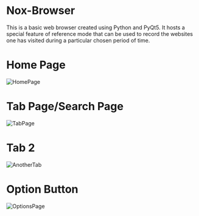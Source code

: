 # Nox-Browser
This is a basic web browser created using Python and PyQt5.
It hosts a special feature of reference mode that can be used to 
record the websites one has visited during a particular chosen period of time. 
# Home Page
![HomePage](https://user-images.githubusercontent.com/48985763/83984924-e73b6d80-a954-11ea-941d-42b57b968426.png)
# Tab Page/Search Page
![TabPage](https://user-images.githubusercontent.com/48985763/83985009-32558080-a955-11ea-9f0c-031bcef517e8.png)
# Tab 2
![AnotherTab](https://user-images.githubusercontent.com/48985763/83985026-44cfba00-a955-11ea-90a6-6ed63540125f.PNG)
# Option Button
![OptionsPage](https://user-images.githubusercontent.com/48985763/83985046-54e79980-a955-11ea-8d9c-2d79b8c40c74.png)
